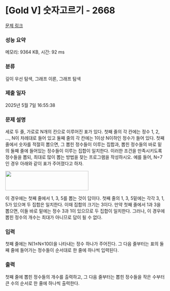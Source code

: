 # [Gold V] 숫자고르기 - 2668 

[문제 링크](https://www.acmicpc.net/problem/2668) 

### 성능 요약

메모리: 9364 KB, 시간: 92 ms

### 분류

깊이 우선 탐색, 그래프 이론, 그래프 탐색

### 제출 일자

2025년 5월 7일 16:55:38

### 문제 설명

<p>세로 두 줄, 가로로 N개의 칸으로 이루어진 표가 있다. 첫째 줄의 각 칸에는 정수 1, 2, …, N이 차례대로 들어 있고 둘째 줄의 각 칸에는 1이상 N이하인 정수가 들어 있다. 첫째 줄에서 숫자를 적절히 뽑으면, 그 뽑힌 정수들이 이루는 집합과, 뽑힌 정수들의 바로 밑의 둘째 줄에 들어있는 정수들이 이루는 집합이 일치한다. 이러한 조건을 만족시키도록 정수들을 뽑되, 최대로 많이 뽑는 방법을 찾는 프로그램을 작성하시오. 예를 들어, N=7인 경우 아래와 같이 표가 주어졌다고 하자.</p>

<p><img alt="" src="https://www.acmicpc.net/upload/images/u5JZnfExdtFXjmR.png" style="width: 262px; height: 61px; "></p>

<p>이 경우에는 첫째 줄에서 1, 3, 5를 뽑는 것이 답이다. 첫째 줄의 1, 3, 5밑에는 각각 3, 1, 5가 있으며 두 집합은 일치한다. 이때 집합의 크기는 3이다. 만약 첫째 줄에서 1과 3을 뽑으면, 이들 바로 밑에는 정수 3과 1이 있으므로 두 집합이 일치한다. 그러나, 이 경우에 뽑힌 정수의 개수는 최대가 아니므로 답이 될 수 없다.</p>

### 입력 

 <p>첫째 줄에는 N(1≤N≤100)을 나타내는 정수 하나가 주어진다. 그 다음 줄부터는 표의 둘째 줄에 들어가는 정수들이 순서대로 한 줄에 하나씩 입력된다.</p>

### 출력 

 <p>첫째 줄에 뽑힌 정수들의 개수를 출력하고, 그 다음 줄부터는 뽑힌 정수들을 작은 수부터 큰 수의 순서로 한 줄에 하나씩 출력한다.</p>

